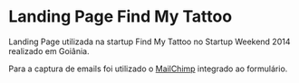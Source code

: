 Landing Page Find My Tattoo
=======================

Landing Page utilizada na startup Find My Tattoo no Startup Weekend 2014 realizado em Goiânia.

Para a captura de emails foi utilizado o [MailChimp](http://mailchimp.com/) integrado ao formulário.

